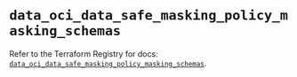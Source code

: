 # `data_oci_data_safe_masking_policy_masking_schemas`

Refer to the Terraform Registry for docs: [`data_oci_data_safe_masking_policy_masking_schemas`](https://registry.terraform.io/providers/oracle/oci/7.19.0/docs/data-sources/data_safe_masking_policy_masking_schemas).
